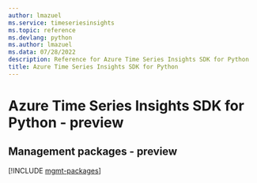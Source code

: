 ```yaml
---
author: lmazuel
ms.service: timeseriesinsights
ms.topic: reference
ms.devlang: python
ms.author: lmazuel
ms.data: 07/28/2022
description: Reference for Azure Time Series Insights SDK for Python
title: Azure Time Series Insights SDK for Python
---
```

# Azure Time Series Insights SDK for Python - preview

## Management packages - preview
[!INCLUDE [mgmt-packages](time-series-insights-mgmt-index.md)]